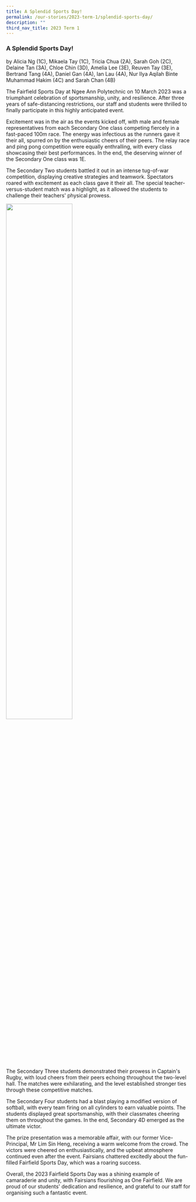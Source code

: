 ```yaml
---
title: A Splendid Sports Day!
permalink: /our-stories/2023-term-1/splendid-sports-day/
description: ""
third_nav_title: 2023 Term 1
---
```

### A Splendid Sports Day! 

by Alicia Ng (1C), Mikaela Tay (1C), Tricia Chua (2A), Sarah Goh (2C), Delaine Tan (3A), Chloe Chin (3D), Amelia Lee (3E), Reuven Tay (3E), Bertrand Tang (4A), Daniel Gan (4A), Ian Lau (4A), Nur Ilya Aqilah Binte Muhammad Hakim (4C) and Sarah Chan (4B)

The Fairfield Sports Day at Ngee Ann Polytechnic on 10 March 2023 was a triumphant celebration of sportsmanship, unity, and resilience. After three years of safe-distancing restrictions, our staff and students were thrilled to finally participate in this highly anticipated event.

Excitement was in the air as the events kicked off, with male and female representatives from each Secondary One class competing fiercely in a fast-paced 100m race. The energy was infectious as the runners gave it their all, spurred on by the enthusiastic cheers of their peers. The relay race and ping pong competition were equally enthralling, with every class showcasing their best performances. In the end, the deserving winner of the Secondary One class was 1E.

The Secondary Two students battled it out in an intense tug-of-war competition, displaying creative strategies and teamwork. Spectators roared with excitement as each class gave it their all. The special teacher-versus-student match was a highlight, as it allowed the students to challenge their teachers' physical prowess.

<img src="/images/Our Stories/2023/splendid-sports-day-ezgif.gif" style="width:60%">


The Secondary Three students demonstrated their prowess in Captain's Rugby, with loud cheers from their peers echoing throughout the two-level hall. The matches were exhilarating, and the level established stronger ties through these competitive matches.

The Secondary Four students had a blast playing a modified version of softball, with every team firing on all cylinders to earn valuable points. The students displayed great sportsmanship, with their classmates cheering them on throughout the games. In the end, Secondary 4D emerged as the ultimate victor.

The prize presentation was a memorable affair, with our former Vice-Principal, Mr Lim Sin Heng, receiving a warm welcome from the crowd. The victors were cheered on enthusiastically, and the upbeat atmosphere continued even after the event. Fairsians chattered excitedly about the fun-filled Fairfield Sports Day, which was a roaring success.

Overall, the 2023 Fairfield Sports Day was a shining example of camaraderie and unity, with Fairsians flourishing as One Fairfield. We are proud of our students' dedication and resilience, and grateful to our staff for organising such a fantastic event.
